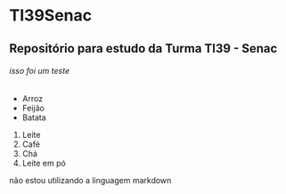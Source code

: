 # TI39Senac
## Repositório para estudo da Turma TI39 - Senac
###### isso foi um teste
* Arroz
* Feijão
* Batata

1. Leite
2. Café
3. Chá
4. Leite em pó

não estou utilizando a linguagem markdown